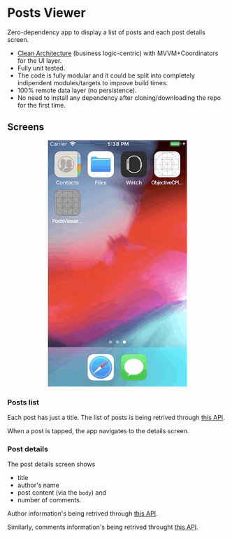 # Posts Viewer

Zero-dependency app to display a list of posts and each post details screen.

- [Clean Architecture](https://blog.cleancoder.com/uncle-bob/2012/08/13/the-clean-architecture.html) (business logic-centric) with MVVM+Coordinators for the UI layer.
- Fully unit tested.
- The code is fully modular and it could be split into completely indipendent modules/targets to improve build times.
- 100% remote data layer (no persistence).
- No need to install any dependency after cloning/downloading the repo for the first time.

## Screens

<p align="center">
<img src="./images/PostsViewerSimplified.gif">
</p>

### Posts list

Each post has just a title.
The list of posts is being retrived through [this API](https://jsonplaceholder.typicode.com/posts).

When a post is tapped, the app navigates to the details screen.

### Post details

The post details screen shows

* title
* author's name
* post content (via the `body`) and
* number of comments.

Author information's being retrived through [this API](https://jsonplaceholder.typicode.com/users/1).

Similarly, comments information's being retrived throught [this API](https://jsonplaceholder.typicode.com/comments?postId=1).
